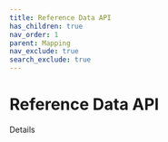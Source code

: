 ```yaml
---
title: Reference Data API
has_children: true
nav_order: 1
parent: Mapping
nav_exclude: true
search_exclude: true
---
```


# Reference Data API

Details 

